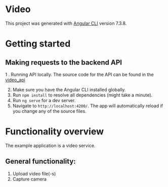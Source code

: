 # Video

This project was generated with [Angular CLI](https://github.com/angular/angular-cli) version 7.3.8.

# Getting started

## Making requests to the backend API
1 . Running API locally.
The source code for the API can be found in the [video_api](https://github.com/v1try/video_api)

2. Make sure you have the Angular CLI installed globally.
3. Run `npm install` to resolve all dependencies (might take a minute).
4. Run `ng serve` for a dev server. 
5. Navigate to `http://localhost:4200/`. 
The app will automatically reload if you change any of the source files.

# Functionality overview
The example application is a video service.

## General functionality:
1. Upload video file(-s)
2. Capture camera

